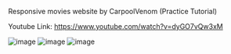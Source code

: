 Responsive movies website by CarpoolVenom (Practice Tutorial)

Youtube Link: https://www.youtube.com/watch?v=dyGO7vQw3xM

![image](https://github.com/user-attachments/assets/20be0fae-0d8e-479b-b2ff-6bf014473fd7)
![image](https://github.com/user-attachments/assets/8dc07d1d-ea42-46b3-86bf-75b0187e0807)
![image](https://github.com/user-attachments/assets/824ef6b9-0cc8-44b0-a939-5e00ba1268fa)
